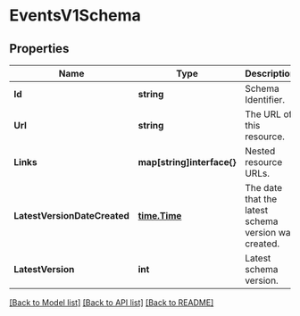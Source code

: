 # EventsV1Schema

## Properties

Name | Type | Description | Notes
------------ | ------------- | ------------- | -------------
**Id** | **string** | Schema Identifier. |[optional] 
**Url** | **string** | The URL of this resource. |[optional] 
**Links** | **map[string]interface{}** | Nested resource URLs. |[optional] 
**LatestVersionDateCreated** | [**time.Time**](time.Time.md) | The date that the latest schema version was created. |[optional] 
**LatestVersion** | **int** | Latest schema version. |[optional] 

[[Back to Model list]](../README.md#documentation-for-models) [[Back to API list]](../README.md#documentation-for-api-endpoints) [[Back to README]](../README.md)



